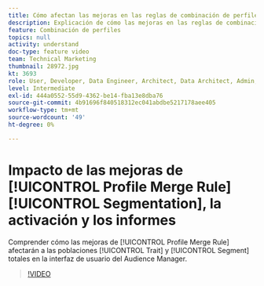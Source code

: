 ```yaml
---
title: Cómo afectan las mejoras en las reglas de combinación de perfiles a la segmentación, la activación y los informes
description: Explicación de cómo las mejoras en las reglas de combinación de perfiles afectarán a las poblaciones totales de rasgos y segmentos en la interfaz de usuario del Audience Manager
feature: Combinación de perfiles
topics: null
activity: understand
doc-type: feature video
team: Technical Marketing
thumbnail: 28972.jpg
kt: 3693
role: User, Developer, Data Engineer, Architect, Data Architect, Admin, Leader
level: Intermediate
exl-id: 444a0552-55d9-4362-be14-fba13e8dba76
source-git-commit: 4b91696f840518312ec041abdbe5217178aee405
workflow-type: tm+mt
source-wordcount: '49'
ht-degree: 0%

---
```


# Impacto de las mejoras de [!UICONTROL Profile Merge Rule] [!UICONTROL Segmentation], la activación y los informes

Comprender cómo las mejoras de [!UICONTROL Profile Merge Rule] afectarán a las poblaciones [!UICONTROL Trait] y [!UICONTROL Segment] totales en la interfaz de usuario del Audience Manager.

>[!VIDEO](https://video.tv.adobe.com/v/28972/?quality=12)
